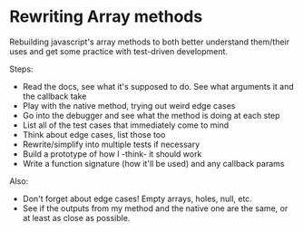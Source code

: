 # Rewriting Array methods

Rebuilding javascript's array methods to both better understand them/their uses and get some practice with test-driven development.

Steps: 

- Read the docs, see what it's supposed to do. See what arguments it and the callback take
- Play with the native method, trying out weird edge cases
- Go into the debugger and see what the method is doing at each step
- List all of the test cases that immediately come to mind
- Think about edge cases, list those too
- Rewrite/simplify into multiple tests if necessary
- Build a prototype of how I -think- it should work
- Write a function signature (how it'll be used) and any callback params

Also: 

- Don't forget about edge cases! Empty arrays, holes, null, etc.
- See if the outputs from my method and the native one are the same, or at least as close as possible.
